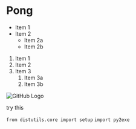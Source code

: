# Pong


* Item 1
* Item 2
  * Item 2a
  * Item 2b
  
1. Item 1
1. Item 2
1. Item 3
   1. Item 3a
   1. Item 3b
   
![GitHub Logo](https://media.wired.com/photos/598e35994ab8482c0d6946e0/master/w_582,c_limit/phonepicutres-TA.jpg)


try this

`from distutils.core import setup`
`import py2exe`
